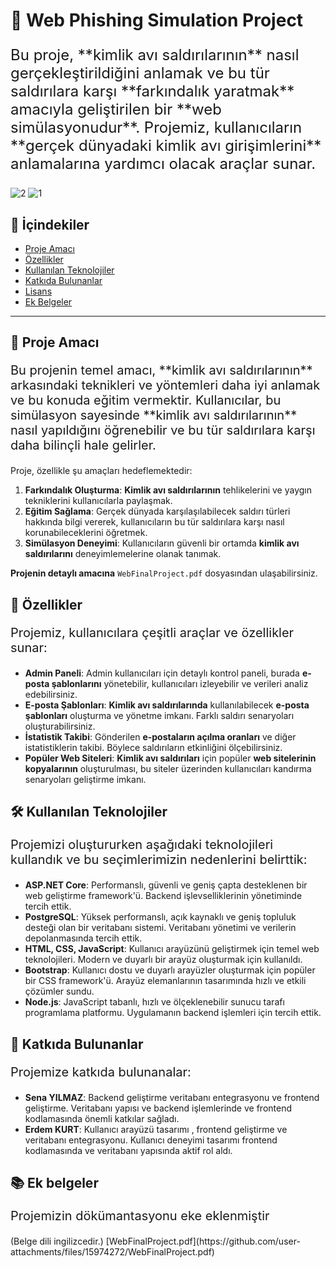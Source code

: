 # 📧 **Web Phishing Simulation Project**

<p style="font-size:24px;">Bu proje, **kimlik avı saldırılarının** nasıl gerçekleştirildiğini anlamak ve bu tür saldırılara karşı **farkındalık yaratmak** amacıyla geliştirilen bir **web simülasyonudur**. Projemiz, kullanıcıların **gerçek dünyadaki kimlik avı girişimlerini** anlamalarına yardımcı olacak araçlar sunar.</p>

![2](https://github.com/senayzz/Phishing-Project/assets/115492662/844382ac-4383-4614-b60c-c131c6f90564)
![1](https://github.com/senayzz/Phishing-Project/assets/115492662/0ad969ba-1465-4518-956f-9e95feaec7ef)


## 📜 **İçindekiler**

- [Proje Amacı](#🎯-proje-amacı)
- [Özellikler](#🌟-özellikler)
- [Kullanılan Teknolojiler](#🛠-kullanılan-teknolojiler)
- [Katkıda Bulunanlar](#🤝-katkıda-bulunanlar)
- [Lisans](#📄-lisans)
- [Ek Belgeler](#📚-ek-belgeler)

---

## 🎯 **Proje Amacı**

<p style="font-size:20px;">Bu projenin temel amacı, **kimlik avı saldırılarının** arkasındaki teknikleri ve yöntemleri daha iyi anlamak ve bu konuda eğitim vermektir. Kullanıcılar, bu simülasyon sayesinde **kimlik avı saldırılarının** nasıl yapıldığını öğrenebilir ve bu tür saldırılara karşı daha bilinçli hale gelirler.</p>

Proje, özellikle şu amaçları hedeflemektedir:

1. **Farkındalık Oluşturma**: **Kimlik avı saldırılarının** tehlikelerini ve yaygın tekniklerini kullanıcılarla paylaşmak.
2. **Eğitim Sağlama**: Gerçek dünyada karşılaşılabilecek saldırı türleri hakkında bilgi vererek, kullanıcıların bu tür saldırılara karşı nasıl korunabileceklerini öğretmek.
3. **Simülasyon Deneyimi**: Kullanıcıların güvenli bir ortamda **kimlik avı saldırılarını** deneyimlemelerine olanak tanımak.

**Projenin detaylı amacına** `WebFinalProject.pdf` dosyasından ulaşabilirsiniz.

## 🌟 **Özellikler**

<p style="font-size:20px;">Projemiz, kullanıcılara çeşitli araçlar ve özellikler sunar:</p>

- **Admin Paneli**: Admin kullanıcıları için detaylı kontrol paneli, burada **e-posta şablonlarını** yönetebilir, kullanıcıları izleyebilir ve verileri analiz edebilirsiniz.
- **E-posta Şablonları**: **Kimlik avı saldırılarında** kullanılabilecek **e-posta şablonları** oluşturma ve yönetme imkanı. Farklı saldırı senaryoları oluşturabilirsiniz.
- **İstatistik Takibi**: Gönderilen **e-postaların açılma oranları** ve diğer istatistiklerin takibi. Böylece saldırıların etkinliğini ölçebilirsiniz.
- **Popüler Web Siteleri**: **Kimlik avı saldırıları** için popüler **web sitelerinin kopyalarının** oluşturulması, bu siteler üzerinden kullanıcıları kandırma senaryoları geliştirme imkanı.


## 🛠 **Kullanılan Teknolojiler**

<p style="font-size:20px;">Projemizi oluştururken aşağıdaki teknolojileri kullandık ve bu seçimlerimizin nedenlerini belirttik:</p>

- **ASP.NET Core**: Performanslı, güvenli ve geniş çapta desteklenen bir web geliştirme framework'ü. Backend işlevselliklerinin yönetiminde tercih ettik.
- **PostgreSQL**: Yüksek performanslı, açık kaynaklı ve geniş topluluk desteği olan bir veritabanı sistemi. Veritabanı yönetimi ve verilerin depolanmasında tercih ettik.
- **HTML, CSS, JavaScript**: Kullanıcı arayüzünü geliştirmek için temel web teknolojileri. Modern ve duyarlı bir arayüz oluşturmak için kullanıldı.
- **Bootstrap**: Kullanıcı dostu ve duyarlı arayüzler oluşturmak için popüler bir CSS framework'ü. Arayüz elemanlarının tasarımında hızlı ve etkili çözümler sundu.
- **Node.js**: JavaScript tabanlı, hızlı ve ölçeklenebilir sunucu tarafı programlama platformu. Uygulamanın backend işlemleri için tercih ettik.

## 🤝 **Katkıda Bulunanlar**

<p style="font-size:20px;">Projemize katkıda bulunanalar:</p>

- **Sena YILMAZ**: Backend geliştirme veritabanı entegrasyonu ve frontend geliştirme. Veritabanı yapısı ve backend işlemlerinde ve frontend kodlamasında önemli katkılar sağladı.
- **Erdem KURT**: Kullanıcı arayüzü tasarımı , frontend geliştirme ve veritabanı entegrasyonu. Kullanıcı deneyimi tasarımı frontend kodlamasında ve veritabanı yapısında aktif rol aldı.

## 📚 **Ek belgeler**
<p style="font-size:20px;">Projemizin dökümantasyonu eke eklenmiştir</p>
  (Belge dili ingilizcedir.)
[WebFinalProject.pdf](https://github.com/user-attachments/files/15974272/WebFinalProject.pdf)

